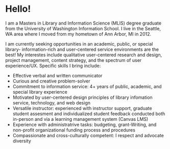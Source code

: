 <h1>Hello!</h1>

<p class="lead">I am a Masters in Library and Information Science (MLIS) degree graduate from the University of Washington Information School. I live in the Seattle, WA area where I moved from my hometown of Ann Arbor, MI in 2012.</p>

<p>I am currently seeking opportunities in an academic, public, or special library- information-rich and user-centered service environments are the best! My interestes include qualitative user-centered research and design, project management, content strategy, and the spectrum of user experience/UX. Specific skills I bring include:</p>

<ul>
<li>Effective verbal and written communicator</li>
<li>Curious and creative problem-solver</li>
<li>Commitment to information service: 4+ years of public, academic, and special library experience</li>
<li>Motivated by user-centered design principles of library infomation service, technology, and web design</li>
<li>Versatile instructor: experienced with instructor support, graduate student assesment and individualized student feedback conducted both in-person and via a learning management system (Canvas LMS)</li>
<li>Experience with administratrive tasks: budgeting, grant-Writing, and non-profit organizational funding process and procedures</li>
<li>Compassionate and cross-culturally competent: I respect and advocate diversity</li>
</ul>

